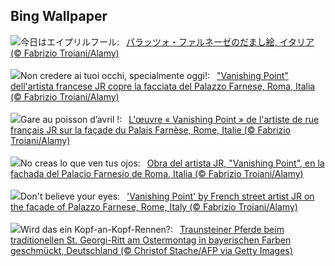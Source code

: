 ## Bing Wallpaper
![](https://www.bing.com/th?id=OHR.PalazzoFarnese_JA-JP7372412499_UHD.jpg&w=1000)今日はエイプリルフール:&nbsp;&ensp;[パラッツォ・ファルネーゼのだまし絵, イタリア (© Fabrizio Troiani/Alamy)](https://www.bing.com/th?id=OHR.PalazzoFarnese_JA-JP7372412499_UHD.jpg)
<br><br/>
![](https://www.bing.com/th?id=OHR.PalazzoFarnese_IT-IT8737632028_UHD.jpg&w=1000)Non credere ai tuoi occhi, specialmente oggi!:&nbsp;&ensp;["Vanishing Point" dell'artista francese JR copre la facciata del Palazzo Farnese, Roma, Italia (© Fabrizio Troiani/Alamy)](https://www.bing.com/th?id=OHR.PalazzoFarnese_IT-IT8737632028_UHD.jpg)
<br><br/>
![](https://www.bing.com/th?id=OHR.PalazzoFarnese_FR-FR9572652511_UHD.jpg&w=1000)Gare au poisson d’avril !:&nbsp;&ensp;[L'œuvre « Vanishing Point » de l'artiste de rue français JR sur la façade du Palais Farnèse, Rome, Italie (© Fabrizio Troiani/Alamy)](https://www.bing.com/th?id=OHR.PalazzoFarnese_FR-FR9572652511_UHD.jpg)
<br><br/>
![](https://www.bing.com/th?id=OHR.PalazzoFarnese_ES-ES9713992360_UHD.jpg&w=1000)No creas lo que ven tus ojos:&nbsp;&ensp;[Obra del artista JR, "Vanishing Point", en la fachada del Palacio Farnesio de Roma, Italia (© Fabrizio Troiani/Alamy)](https://www.bing.com/th?id=OHR.PalazzoFarnese_ES-ES9713992360_UHD.jpg)
<br><br/>
![](https://www.bing.com/th?id=OHR.PalazzoFarnese_EN-GB1907923067_UHD.jpg&w=1000)Don't believe your eyes:&nbsp;&ensp;['Vanishing Point' by French street artist JR on the facade of Palazzo Farnese, Rome, Italy (© Fabrizio Troiani/Alamy)](https://www.bing.com/th?id=OHR.PalazzoFarnese_EN-GB1907923067_UHD.jpg)
<br><br/>
![](https://www.bing.com/th?id=OHR.StGeorgiRide_DE-DE6646277481_UHD.jpg&w=1000)Wird das ein Kopf-an-Kopf-Rennen?:&nbsp;&ensp;[Traunsteiner Pferde beim traditionellen St. Georgi-Ritt am Ostermontag in bayerischen Farben geschmückt, Deutschland (© Christof Stache/AFP via Getty Images)](https://www.bing.com/th?id=OHR.StGeorgiRide_DE-DE6646277481_UHD.jpg)
<br><br/>
